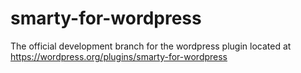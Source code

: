 # smarty-for-wordpress
The official development branch for the wordpress plugin located at https://wordpress.org/plugins/smarty-for-wordpress
